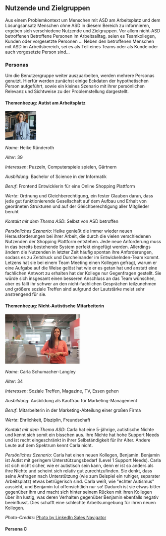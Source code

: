 ## Nutzende und Zielgruppen

Aus einem Problemkontext um Menschen mit ASD am Arbeitsplatz und dem Lösungsansatz Menschen ohne ASD in diesem Bereich zu informieren, ergeben sich verschiedene Nutzende und Zielgruppen. 
Vor allem nicht-ASD betroffenen Betroffene Personen im Arbeitsalltag, seien es Teamkollegen, Kunden oder vorgesetzte Personen ...
 Neben den betroffenen Menschen mit ASD im Arbeitsbereich, sei es als Teil eines Teams oder als Kunde oder auch vorgesetzte Person sind...

### Personas

Um die Benutzergruppe weiter auszuarbeiten, werden mehrere Personas genutzt. Hierfür werden zunächst einige Eckdaten der hypothetischen Person aufgeführt, sowie ein kleines Szenario mit ihrer persönlichen Relevanz und Sichtweise zu der Problemstellung dargestellt.

#### Themenbezug: Autist am Arbeitsplatz

<img src="PersonaBild.png" alt="Bild für die Persona des Menschen mit ASD am Arbeitsplatz" width=100px/>

*Name*: Heike Ründeroth

*Alter*: 39

*Interessen*: Puzzeln, Computerspiele spielen, Gärtnern

*Ausbildung*: Bachelor of Science in der Informatik

*Beruf*: Frontend Entwicklerin für eine Online Shopping Plattform

*Werte*: Ordnung und Gleichberechtigung, ein fester Glauben daran, dass jede gut funktionierende Gesellschaft auf dem Aufbau und Erhalt von geordneten Strukturen und auf der Gleichberechtigung aller Mitglieder beruht

*Kontakt mit dem Thema ASD*: Selbst von ASD betroffen

*Persönliches Szenario*: 
Heike genießt die immer wieder neuen Herausforderungen bei ihrer Arbeit, die durch die vielen verschiedenen Nutzenden der Shopping Plattform entstehen. Jede neue Anforderung muss in das bereits bestehende System perfekt eingefügt werden. Allerdings ändern die Nutzenden in letzter Zeit häufig spontan ihre Anforderungen, sodass es zu Zeitdruck und Durcheinander im Entwickelnden-Team kommt. Letzens hat sie bei einem Team Meeting einen Kollegen gefragt, warum er eine Aufgabe auf die Weise gelöst hat wie er es getan hat und anstatt eine fachlichen Antwort zu erhalten hat der Kollege nur Gegenfragen gestellt. Sie würde sich insgesamt einen besseren Anschluss an das Team wünschen, aber es fällt ihr schwer an den nicht-fachlichen Gesprächen teilzunehmen und größere soziale Treffen sind aufgrund der Lautstärke meist sehr anstrengend für sie. 


#### Themenbezug: Nicht-Autistische Mitarbeiterin

<img src="pexels-linkedin-sales-navigator-3867837.jpg" alt="Stock Photo einer weißen Frau in einer generischen Büro-Umgebung" width="240px"/>

*Name*: Carla Schumacher-Langley

*Alter*: 34

*Interessen*: Soziale Treffen, Magazine, TV, Essen gehen

*Ausbildung*: Ausbildung als Kauffrau für Marketing-Management

*Beruf*: Mitarbeiterin in der Marketing-Abteilung einer großen Firma

*Werte*: Ehrlichkeit, Disziplin, Freundschaft

*Kontakt mit dem Thema ASD*: Carla hat eine 5-jährige, autistische Nichte und kennt sich somit ein bisschen aus. Ihre Nichte hat hohe Support Needs und ist recht eingeschränkt in ihrer Selbständigkeit für ihr Alter. Andere Leute auf dem Spektrum kennt Carla nicht.

*Persönliches Szenario*: Carla hat einen neuen Kollegen, Benjamin. Benjamin ist Autist mit geringem Unterstützungsbedarf (Level 1 Support Needs). Carla ist sich nicht sicher, wie er autistisch sein kann, denn er ist so anders als ihre Nichte und scheint sich relativ gut zurechtzufinden. Sie denkt, dass seine Anfragen nach Unterstützung (wie zum Beispiel ein ruhiger, separater Arbeitsplatz) etwas betrügerisch sind. Carla weiß, wie "echter Autismus" aussieht, und Benjamin tut offensichtlich nur so! Dadurch ist sie etwas bitter gegenüber ihm und macht sich hinter seinem Rücken mit ihren Kollegen über ihn lustig, was deren Verhalten gegenüber Benjamin ebenfalls negativ beeinflusst. Dies schafft eine schlechte Arbeitsumgebung für ihren neuen Kollegen.

*Photo-Credits*: [Photo by LinkedIn Sales Navigator](https://www.pexels.com/photo/a-smiling-woman-in-a-pink-top-3867837/)

#### Persona C
